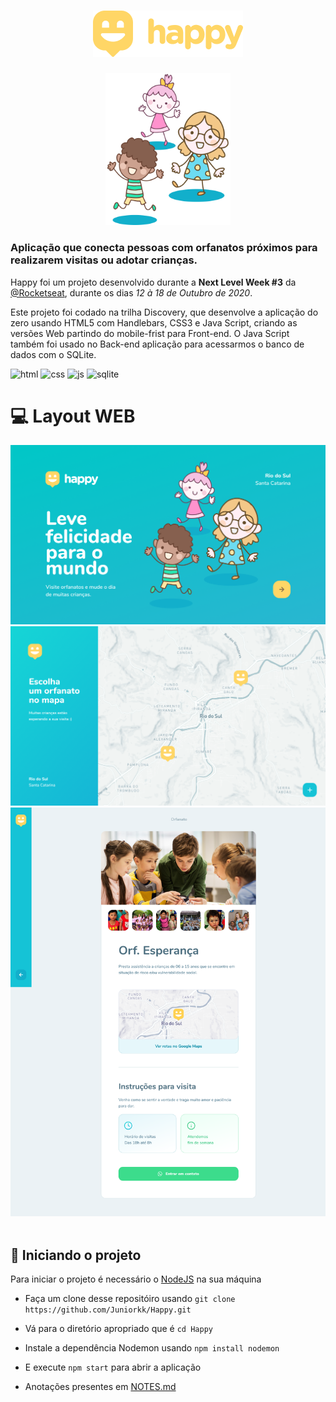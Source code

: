 <!-- VARS -->

[logo]: https://github.com/Juniorkk/Happy/blob/master/.github/docs/img/logow.png
[js]: https://img.shields.io/badge/JS-Frontend_and_backend-yellow?style=for-the-badge&logo=javascript
[css]: https://img.shields.io/badge/CSS3-Styles-blue?style=for-the-badge&logo=css3
[html]: https://img.shields.io/badge/html5-whith_handlebars-orange?style=for-the-badge&logo=html5
[sqlite]: https://img.shields.io/badge/SQLite-Database-blue?style=for-the-badge&logo=sqlite

<!-- VARS -->

<div align="center">    

 # ![Logo]  
 <img src="https://github.com/Juniorkk/Happy/blob/master/.github/docs/img/Ilustra02.png" width="200" heigth="200" alt="Crianças">

 </div>

### Aplicação que conecta pessoas com orfanatos próximos para realizarem visitas ou adotar crianças.

Happy foi um projeto desenvolvido durante a **Next Level Week #3** da [@Rocketseat](https://github.com/Rocketseat), durante os dias _12 à 18 de Outubro de 2020_.

Este projeto foi codado na trilha Discovery, que desenvolve a aplicação do zero usando HTML5 com Handlebars, CSS3 e Java Script, criando as versões Web partindo do mobile-frist para Front-end. O Java Script também foi usado no Back-end aplicação para acessarmos o banco de dados com o SQLite.

<div aling="center">

![html] ![css] ![js] ![sqlite]

</div>


# :computer: Layout WEB

<div aling="center">
<img src="https://github.com/Juniorkk/Happy/blob/master/.github/docs/img/Home.png" alt="Landing page">
</div>

<img src="https://github.com/Juniorkk/Happy/blob/master/.github/docs/img/Mapa.png" alt=Mapa>
<img src="https://github.com/Juniorkk/Happy/blob/master/.github/docs/img/Perfil.png" alt="Perfil do orfanato">

<img>

<br>

## :rocket: Iniciando o projeto

Para iniciar o projeto é necessário o [NodeJS](https://nodejs.org/en/) na sua máquina

- Faça um clone desse repositóiro usando `git clone https://github.com/Juniorkk/Happy.git`

- Vá para o diretório apropriado que é `cd Happy` <br>

- Instale a dependência Nodemon usando `npm install nodemon`

- E execute `npm start` para abrir a aplicação

- Anotações presentes em [NOTES.md](https://github.com/Juniorkk/Happy/blob/master/NOTES.md)

<br>

